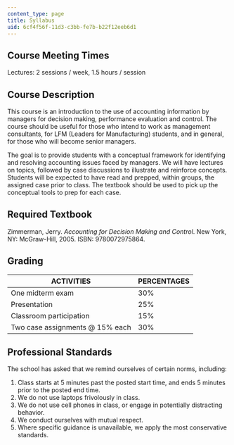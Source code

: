 ```yaml
---
content_type: page
title: Syllabus
uid: 6cf4f56f-11d3-c3bb-fe7b-b22f12eeb6d1
---
```


Course Meeting Times
--------------------

Lectures: 2 sessions / week, 1.5 hours / session

Course Description
------------------

This course is an introduction to the use of accounting information by managers for decision making, performance evaluation and control. The course should be useful for those who intend to work as management consultants, for LFM (Leaders for Manufacturing) students, and in general, for those who will become senior managers.

The goal is to provide students with a conceptual framework for identifying and resolving accounting issues faced by managers. We will have lectures on topics, followed by case discussions to illustrate and reinforce concepts. Students will be expected to have read and prepped, within groups, the assigned case prior to class. The textbook should be used to pick up the conceptual tools to prep for each case.

Required Textbook
-----------------

Zimmerman, Jerry. _Accounting for Decision Making and Control_. New York, NY: McGraw-Hill, 2005. ISBN: 9780072975864.

Grading
-------

| ACTIVITIES | PERCENTAGES |
| --- | --- |
| One midterm exam | 30% |
| Presentation | 25% |
| Classroom participation | 15% |
| Two case assignments @ 15% each | 30% 

  

Professional Standards
----------------------

The school has asked that we remind ourselves of certain norms, including:

1.  Class starts at 5 minutes past the posted start time, and ends 5 minutes prior to the posted end time.
2.  We do not use laptops frivolously in class.
3.  We do not use cell phones in class, or engage in potentially distracting behavior.
4.  We conduct ourselves with mutual respect.
5.  Where specific guidance is unavailable, we apply the most conservative standards.